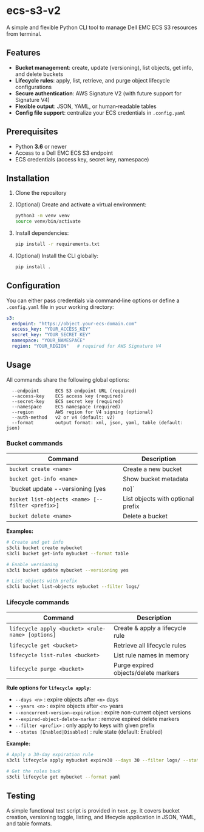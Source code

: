 # ecs-s3-v2

A simple and flexible Python CLI tool to manage Dell EMC ECS S3 resources from terminal.

## Features

- **Bucket management**: create, update (versioning), list objects, get info, and delete buckets
- **Lifecycle rules**: apply, list, retrieve, and purge object lifecycle configurations
- **Secure authentication**: AWS Signature V2 (with future support for Signature V4)
- **Flexible output**: JSON, YAML, or human‑readable tables
- **Config file support**: centralize your ECS credentials in `.config.yaml`

## Prerequisites

- Python **3.6** or newer
- Access to a Dell EMC ECS S3 endpoint
- ECS credentials (access key, secret key, namespace)

## Installation

1. Clone the repository

2. (Optional) Create and activate a virtual environment:
   ```bash
   python3 -m venv venv
   source venv/bin/activate
   ```
3. Install dependencies:
   ```bash
   pip install -r requirements.txt
   ```
4. (Optional) Install the CLI globally:
   ```bash
   pip install .
   ```

## Configuration

You can either pass credentials via command‑line options or define a `.config.yaml` file in your working directory:

```yaml
s3:
  endpoint: "https://object.your-ecs-domain.com"
  access_key: "YOUR_ACCESS_KEY"
  secret_key: "YOUR_SECRET_KEY"
  namespace: "YOUR_NAMESPACE"
  region: "YOUR_REGION"   # required for AWS Signature V4
```

## Usage

All commands share the following global options:

```text
  --endpoint      ECS S3 endpoint URL (required)
  --access-key    ECS access key (required)
  --secret-key    ECS secret key (required)
  --namespace     ECS namespace (required)
  --region        AWS region for V4 signing (optional)
  --auth-method   v2 or v4 (default: v2)
  --format        output format: xml, json, yaml, table (default: json)
```

### Bucket commands

| Command                             | Description                                |
|-------------------------------------|--------------------------------------------|
| `bucket create <name>`              | Create a new bucket                       |
| `bucket get-info <name>`            | Show bucket metadata                      |
| `bucket update <name> --versioning [yes|no]` | Enable or disable versioning       |
| `bucket list-objects <name> [--filter <prefix>]` | List objects with optional prefix  |
| `bucket delete <name>`              | Delete a bucket                           |

**Examples:**
```bash
# Create and get info
s3cli bucket create mybucket
s3cli bucket get-info mybucket --format table

# Enable versioning
s3cli bucket update mybucket --versioning yes

# List objects with prefix
s3cli bucket list-objects mybucket --filter logs/
```  

### Lifecycle commands

| Command                                                  | Description                                |
|----------------------------------------------------------|--------------------------------------------|
| `lifecycle apply <bucket> <rule-name> [options]`         | Create & apply a lifecycle rule            |
| `lifecycle get <bucket>`                                 | Retrieve all lifecycle rules               |
| `lifecycle list-rules <bucket>`                          | List rule names in memory                  |
| `lifecycle purge <bucket>`                               | Purge expired objects/delete markers       |

**Rule options for `lifecycle apply`:**

- `--days <n>`  : expire objects after `<n>` days
- `--years <n>` : expire objects after `<n>` years
- `--noncurrent-version-expiration` : expire non-current object versions
- `--expired-object-delete-marker`  : remove expired delete markers
- `--filter <prefix>` : only apply to keys with given prefix
- `--status [Enabled|Disabled]` : rule state (default: Enabled)

**Example:**
```bash
# Apply a 30-day expiration rule
s3cli lifecycle apply mybucket expire30 --days 30 --filter logs/ --status Enabled

# Get the rules back
s3cli lifecycle get mybucket --format yaml
```  

## Testing

A simple functional test script is provided in `test.py`. It covers bucket creation, versioning toggle, listing, and lifecycle application in JSON, YAML, and table formats.